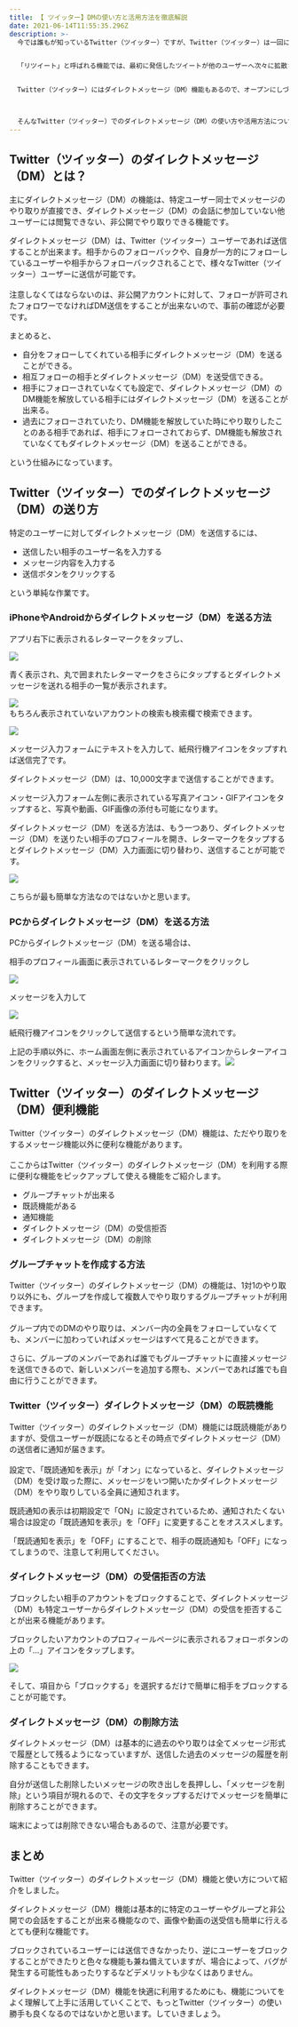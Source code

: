 ```yaml
---
title: 【 ツイッター】DMの使い方と活用方法を徹底解説
date: 2021-06-14T11:55:35.296Z
description: >-
  今では誰もが知っているTwitter（ツイッター）ですが、Twitter（ツイッター）は一回につき140文字までのテキストを投稿（ツイート）するというシンプルな機能のSNSです。


  「リツイート」と呼ばれる機能では、最初に発信したツイートが他のユーザーへ次々に拡散されていく特性がある為、FacebookやInstagramに比べるとより拡散性がとても高いです。


  Twitter（ツイッター）にはダイレクトメッセージ（DM）機能もあるので、オープンにしづらい話をする時に特定の相手と１対１でやり取りが出来ることで活用する方が多いのではないでしょうか。



  そんなTwitter（ツイッター）でのダイレクトメッセージ（DM）の使い方や活用方法について深く解説したいと思います。
---
```

## Twitter（ツイッター）のダイレクトメッセージ（DM）とは？

主にダイレクトメッセージ（DM）の機能は、特定ユーザー同士でメッセージのやり取りが直接でき、ダイレクトメッセージ（DM）の会話に参加していない他ユーザーには閲覧できない、非公開でやり取りできる機能です。

ダイレクトメッセージ（DM）は、Twitter（ツイッター）ユーザーであれば送信することが出来ます。相手からのフォローバックや、自身が一方的にフォローしているユーザーや相手からフォローバックされることで、様々なTwitter（ツイッター）ユーザーに送信が可能です。\
\
注意しなくてはならないのは、非公開アカウントに対して、フォローが許可されたフォロワーでなければDM送信をすることが出来ないので、事前の確認が必要です。

まとめると、

* 自分をフォローしてくれている相手にダイレクトメッセージ（DM）を送ることができる。
* 相互フォローの相手とダイレクトメッセージ（DM）を送受信できる。
* 相手にフォローされていなくても設定で、ダイレクトメッセージ（DM）のDM機能を解放している相手にはダイレクトメッセージ（DM）を送ることが出来る。
* 過去にフォローされていたり、DM機能を解放していた時にやり取りしたことのある相手であれば、相手にフォローされておらず、DM機能も解放されていなくてもダイレクトメッセージ（DM）を送ることができる。

という仕組みになっています。

## Twitter（ツイッター）でのダイレクトメッセージ（DM）の送り方

特定のユーザーに対してダイレクトメッセージ（DM）を送信するには、

* 送信したい相手のユーザー名を入力する
* メッセージ内容を入力する
* 送信ボタンをクリックする

という単純な作業です。

### iPhoneやAndroidからダイレクトメッセージ（DM）を送る方法

アプリ右下に表示されるレターマークをタップし、

![](https://littlefield.kagoyacloud.com/wp-content/uploads/2020/08/IMG_7160-scaled.jpg)

青く表示され、丸で囲まれたレターマークをさらにタップするとダイレクトメッセージを送れる相手の一覧が表示されます。

![](https://littlefield.kagoyacloud.com/wp-content/uploads/2020/08/IMG_7161-scaled.jpg)\
もちろん表示されていないアカウントの検索も検索欄で検索できます。

![](https://littlefield.kagoyacloud.com/wp-content/uploads/2020/08/IMG_7162-scaled.jpg)

メッセージ入力フォームにテキストを入力して、紙飛行機アイコンをタップすれば送信完了です。

ダイレクトメッセージ（DM）は、10,000文字まで送信することができます。

メッセージ入力フォーム左側に表示されている写真アイコン・GIFアイコンをタップすると、写真や動画、GIF画像の添付も可能になります。

ダイレクトメッセージ（DM）を送る方法は、もう一つあり、ダイレクトメッセージ（DM）を送りたい相手のプロフィールを開き、レターマークをタップするとダイレクトメッセージ（DM）入力画面に切り替わり、送信することが可能です。

![](https://littlefield.kagoyacloud.com/wp-content/uploads/2020/08/IMG_7163-scaled-e1597727406468.jpg)

こちらが最も簡単な方法なのではないかと思います。

### PCからダイレクトメッセージ（DM）を送る方法

PCからダイレクトメッセージ（DM）を送る場合は、

相手のプロフィール画面に表示されているレターマークをクリックし

![](https://littlefield.kagoyacloud.com/wp-content/uploads/2020/08/%E3%82%B9%E3%82%AF%E3%83%AA%E3%83%BC%E3%83%B3%E3%82%B7%E3%83%A7%E3%83%83%E3%83%88-2020-08-18-14.16.50.jpg)

メッセージを入力して

![](https://littlefield.kagoyacloud.com/wp-content/uploads/2020/08/%E3%82%B9%E3%82%AF%E3%83%AA%E3%83%BC%E3%83%B3%E3%82%B7%E3%83%A7%E3%83%83%E3%83%88-2020-08-18-14.17.30.jpg)

紙飛行機アイコンをクリックして送信するという簡単な流れです。

上記の手順以外に、ホーム画面左側に表示されているアイコンからレターアイコンをクリックすると、メッセージ入力画面に切り替わります。![](https://littlefield.kagoyacloud.com/wp-content/uploads/2020/08/%E3%82%B9%E3%82%AF%E3%83%AA%E3%83%BC%E3%83%B3%E3%82%B7%E3%83%A7%E3%83%83%E3%83%88-2020-08-18-14.18.15.jpg)

## **Twitter（ツイッター）のダイレクトメッセージ（DM）便利機能**

Twitter（ツイッター）のダイレクトメッセージ（DM）機能は、ただやり取りをするメッセージ機能以外に便利な機能があります。\
\
ここからはTwitter（ツイッター）のダイレクトメッセージ（DM）を利用する際に便利な機能をピックアップして使える機能をご紹介します。

* グループチャットが出来る
* 既読機能がある
* 通知機能
* ダイレクトメッセージ（DM）の受信拒否
* ダイレクトメッセージ（DM）の削除

### グループチャットを作成する方法

Twitter（ツイッター）のダイレクトメッセージ（DM）の機能は、1対1のやり取り以外にも、グループを作成して複数人でやり取りするグループチャットが利用できます。\
\
グループ内でのDMのやり取りは、メンバー内の全員をフォローしていなくても、メンバーに加わっていればメッセージはすべて見ることができます。

さらに、グループのメンバーであれば誰でもグループチャットに直接メッセージを送信できるので、新しいメンバーを追加する際も、メンバーであれば誰でも自由に行うことができます。

### Twitter（ツイッター）ダイレクトメッセージ（DM）の既読機能

Twitter（ツイッター）のダイレクトメッセージ（DM）機能には既読機能がありますが、受信ユーザーが既読になるとその時点でダイレクトメッセージ（DM）の送信者に通知が届きます。\
\
設定で、「既読通知を表示」が「オン」になっていると、ダイレクトメッセージ（DM）を受け取った際に、メッセージをいつ開いたかダイレクトメッセージ（DM）をやり取りしている全員に通知されます。

既読通知の表示は初期設定で「ON」に設定されているため、通知されたくない場合は設定の「既読通知を表示」を「OFF」に変更することをオススメします。

「既読通知を表示」を「OFF」にすることで、相手の既読通知も「OFF」になってしまうので、注意して利用してください。

### ダイレクトメッセージ（DM）の受信拒否の方法

ブロックしたい相手のアカウントをブロックすることで、ダイレクトメッセージ（DM）も特定ユーザーからダイレクトメッセージ（DM）の受信を拒否することが出来る機能があります。

ブロックしたいアカウントのプロフィールページに表示されるフォローボタンの上の「…」アイコンをタップします。

![](https://littlefield.kagoyacloud.com/wp-content/uploads/2020/08/IMG_7163-1-scaled-e1597733207923.jpg)

そして、項目から「ブロックする」を選択するだけで簡単に相手をブロックすることが可能です。

### ダイレクトメッセージ（DM）の削除方法

ダイレクトメッセージ（DM）は基本的に過去のやり取りは全てメッセージ形式で履歴として残るようになっていますが、送信した過去のメッセージの履歴を削除することもできます。

自分が送信した削除したいメッセージの吹き出しを長押しし、「メッセージを削除」という項目が現れるので、その文字をタップするだけでメッセージを簡単に削除すろことができます。

端末によっては削除できない場合もあるので、注意が必要です。

## まとめ

Twitter（ツイッター）のダイレクトメッセージ（DM）機能と使い方について紹介をしました。

ダイレクトメッセージ（DM）機能は基本的に特定のユーザーやグループと非公開での会話をすることが出来る機能なので、画像や動画の送受信も簡単に行えるとても便利な機能です。

ブロックされているユーザーには送信できなかったり、逆にユーザーをブロックすることができたりと色々な機能も兼ね備えていますが、場合によって、バグが発生する可能性もあったりするなどデメリットも少なくはありません。

ダイレクトメッセージ（DM）機能を快適に利用するためにも、機能についてをよく理解して上手に活用していくことで、もっとTwitter（ツイッター）の使い勝手も良くなるのではないかと思います。していきましょう。